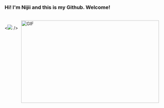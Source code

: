 ### Hi! I'm Nijii and this is my Github. Welcome!

<br />
<img align="right" height="270px" width="450px" alt="GIF" src="C:\Users\User\Desktop\goku.gif" />

<![](goku.gif) />

